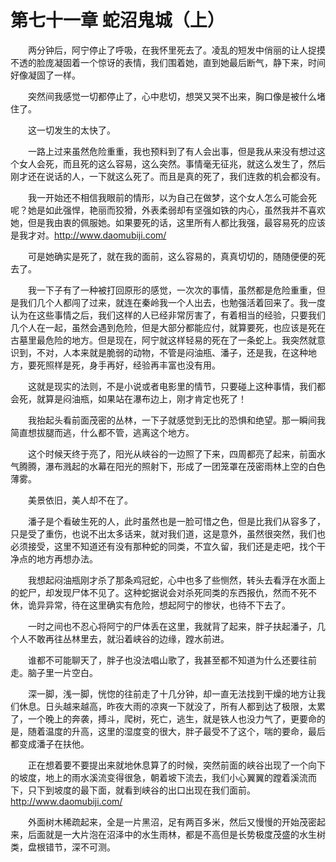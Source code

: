 # 第七十一章 蛇沼鬼城（上）


　　两分钟后，阿宁停止了呼吸，在我怀里死去了。凌乱的短发中俏丽的让人捉摸不透的脸庞凝固着一个惊讶的表情，我们围着她，直到她最后断气，静下来，时间好像凝固了一样。

　　突然间我感觉一切都停止了，心中悲切，想哭又哭不出来，胸口像是被什么堵住了。

　　这一切发生的太快了。

　　一路上过来虽然危险重重，我也预料到了有人会出事，但是我从来没有想过这个女人会死，而且死的这么容易，这么突然。事情毫无征兆，就这么发生了，然后刚才还在说话的人，一下就这么死了。而且是真的死了，我们连救的机会都没有。

　　我一开始还不相信我眼前的情形，以为自己在做梦，这个女人怎么可能会死呢？她是如此强悍，艳丽而狡猾，外表柔弱却有坚强如铁的内心，虽然我并不喜欢她，但是我由衷的佩服她。如果要死的话，这里所有人都比我强，最容易死的应该是我才对。http://www.daomubiji.com/

　　可是她确实是死了，就在我的面前，这么容易的，真真切切的，随随便便的死去了。

　　我一下子有了一种被打回原形的感觉，一次次的事情，虽然都是危险重重，但是我们几个人都闯了过来，就连在秦岭我一个人出去，也勉强活着回来了。我一度认为在这些事情之后，我们这样的人已经非常厉害了，有着相当的经验，只要我们几个人在一起，虽然会遇到危险，但是大部分都能应付，就算要死，也应该是死在古墓里最危险的地方。但是现在，阿宁就这样轻易的死在了一条蛇上。我突然就意识到，不对，人本来就是脆弱的动物，不管是闷油瓶、潘子，还是我，在这种地方，要死照样是死，身手再好，经验再丰富也没有用。

　　这就是现实的法则，不是小说或者电影里的情节，只要碰上这种事情，我们都会死，就算是闷油瓶，如果站在瀑布边上，刚才肯定也死了！

　　我抬起头看前面茂密的丛林，一下子就感觉到无比的恐惧和绝望。那一瞬间我简直想拔腿而逃，什么都不管，逃离这个地方。

　　这个时候天终于亮了，阳光从峡谷的一边照了下来，四周都亮了起来，前面水气腾腾，瀑布溅起的水幕在阳光的照射下，形成了一团笼罩在茂密雨林上空的白色薄雾。

　　美景依旧，美人却不在了。

　　潘子是个看破生死的人，此时虽然也是一脸可惜之色，但是比我们从容多了，只是受了重伤，也说不出太多话来，就对我们道，这是意外，虽然很突然，我们也必须接受，这里不知道还有没有那种蛇的同类，不宜久留，我们还是走吧，找个干净点的地方再想办法。

　　我想起闷油瓶刚才杀了那条鸡冠蛇，心中也多了些恻然，转头去看浮在水面上的蛇尸，却发现尸体不见了。这种蛇据说会对杀死同类的东西报仇，然而不死不休，诡异异常，待在这里确实有危险，想起阿宁的惨状，也待不下去了。

　　一时之间也不忍心将阿宁的尸体丢在这里，我就背了起来，胖子扶起潘子，几个人不敢再往丛林里去，就沿着峡谷的边缘，蹚水前进。

　　谁都不可能聊天了，胖子也没法唱山歌了，我甚至都不知道为什么还要往前走。脑子里一片空白。

　　深一脚，浅一脚，恍惚的往前走了十几分钟，却一直无法找到干燥的地方让我们休息。日头越来越高，昨夜大雨的凉爽一下就没了，所有人都到达了极限，太累了，一个晚上的奔袭，搏斗，爬树，死亡，逃生，就是铁人也没力气了，更要命的是，随着温度的升高，这里的湿度变的很大，胖子最受不了这个，喘的要命，最后都变成潘子在扶他。

　　正在想着要不要提出来就地休息算了的时候，突然前面的峡谷出现了一个向下的坡度，地上的雨水溪流变得很急，朝着坡下流去，我们小心翼翼的蹚着溪流而下，只下到坡度的最下面，就看到峡谷的出口出现在我们面前。http://www.daomubiji.com/

　　外面树木稀疏起来，全是一片黑沼，足有两百多米，然后又慢慢的开始茂密起来，后面就是一大片泡在沼泽中的水生雨林，都是不高但是长势极度茂盛的水生树类，盘根错节，深不可测。

